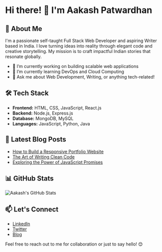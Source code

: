 # Hi there! 👋 I'm Aakash Patwardhan

## 🚀 About Me
I'm a passionate self-taught Full Stack Web Developer and aspiring Writer based in India. I love turning ideas into reality through elegant code and creative storytelling. My mission is to craft impactful Indian stories that resonate globally.

- 🔭 I’m currently working on building scalable web applications
- 🌱 I’m currently learning DevOps and Cloud Computing
- 💬 Ask me about Web Development, Writing, or anything tech-related!

## 🛠️ Tech Stack
- **Frontend:** HTML, CSS, JavaScript, React.js
- **Backend:** Node.js, Express.js
- **Database:** MongoDB, MySQL
- **Languages:** JavaScript, Python, Java

## 📝 Latest Blog Posts
- [How to Build a Responsive Portfolio Website](https://sky-n-beyond.blogspot.com/portfolio)
- [The Art of Writing Clean Code](https://sky-n-beyond.blogspot.com/clean-code)
- [Exploring the Power of JavaScript Promises](https://sky-n-beyond.blogspot.com/javascript-promises)

## 📊 GitHub Stats
![Aakash's GitHub Stats](https://github-readme-stats.vercel.app/api?username=aakash2201&show_icons=true&theme=algolia)

## 📫 Let's Connect
- [LinkedIn](https://www.linkedin.com/in/aakash-patwardhan-5700681a0/)
- [Twitter](https://twitter.com/aakash_milind)
- [Blog](https://sky-n-beyond.blogspot.com/)

Feel free to reach out to me for collaboration or just to say hello! 😊
